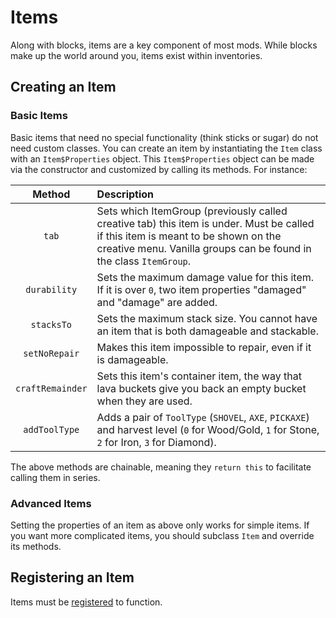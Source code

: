 Items
=====

Along with blocks, items are a key component of most mods. While blocks make up the world around you, items exist within inventories.

Creating an Item
----------------

### Basic Items

Basic items that need no special functionality (think sticks or sugar) do not need custom classes. You can create an item by instantiating the `Item` class with an `Item$Properties` object. This `Item$Properties` object can be made via the constructor and customized by calling its methods. For instance:

|         Method         |                  Description                  |
|:----------------------:|:----------------------------------------------|
|         `tab`        | Sets which ItemGroup (previously called creative tab) this item is under. Must be called if this item is meant to be shown on the creative menu. Vanilla groups can be found in the class `ItemGroup`. |
|       `durability`      | Sets the maximum damage value for this item. If it is over `0`, two item properties "damaged" and "damage" are added. |
|     `stacksTo`     | Sets the maximum stack size. You cannot have an item that is both damageable and stackable. |
|      `setNoRepair`     | Makes this item impossible to repair, even if it is damageable. |
|     `craftRemainder`    | Sets this item's container item, the way that lava buckets give you back an empty bucket when they are used. |
|      `addToolType`     | Adds a pair of `ToolType` (`SHOVEL`, `AXE`, `PICKAXE`) and harvest level (`0` for Wood/Gold, `1` for Stone, `2` for Iron, `3` for Diamond). |

The above methods are chainable, meaning they `return this` to facilitate calling them in series.

### Advanced Items

Setting the properties of an item as above only works for simple items. If you want more complicated items, you should subclass `Item` and override its methods.

Registering an Item
-------------------

Items must be [registered][registering] to function.

[registering]: ../개념들/레지스트리.md#객체-등록하기
